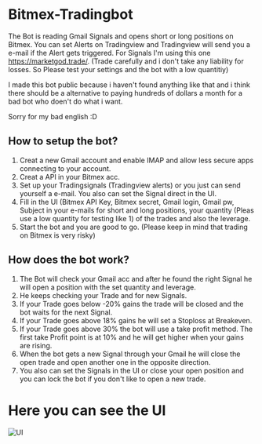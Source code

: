 # Bitmex-Tradingbot
The Bot is reading Gmail Signals and opens short or long positions on Bitmex.
You can set Alerts on Tradingview and Tradingview will send you a e-mail if the Alert gets triggered.
For Signals I'm using this one https://marketgod.trade/.
(Trade carefully and i don't take any liability for losses. So Please test your settings and the bot with a low quantitiy)

I made this bot public because i haven't found anything like that and i think there should be a alternative to paying hundreds of dollars a month for a bad bot who doen't do what i want.

Sorry for my bad english :D

## How to setup the bot?
1. Creat a new Gmail account and enable IMAP and allow less secure apps connecting to your account.
2. Creat a API in your Bitmex acc.
3. Set up your Tradingsignals (Tradingview alerts) or you just can send yourself a e-mail. You also can set the Signal direct in the UI.
4. Fill in the UI (Bitmex API Key, Bitmex secret, Gmail login, Gmail pw, Subject in your e-mails for short and long positions, your quantity (Pleas use a low quantity for testing like 1) of the trades and also the leverage.
5. Start the bot and you are good to go. (Please keep in mind that trading on Bitmex is very risky)

## How does the bot work?
1. The Bot will check your Gmail acc and after he found the right Signal he will open a position with the set quantity and leverage.
2. He keeps checking your Trade and for new Signals.
3. If your Trade goes below -20% gains the trade will be closed and the bot waits for the next Signal.
4. If your Trade goes above 18% gains he will set a Stoploss at Breakeven.
5. If your Trade goes above 30% the bot will use a take profit method. The first take Profit point is at 10% and he will get higher when your gains are rising.
6. When the bot gets a new Signal through your Gmail he will close the open trade and open another one in the opposite direction.
7. You also can set the Signals in the UI or close your open position and you can lock the bot if you don't like to open a new trade.

# Here you can see the UI 
![UI](https://user-images.githubusercontent.com/42267648/56431383-c84dc800-62c9-11e9-83dd-dd7a4d21591d.JPG)
